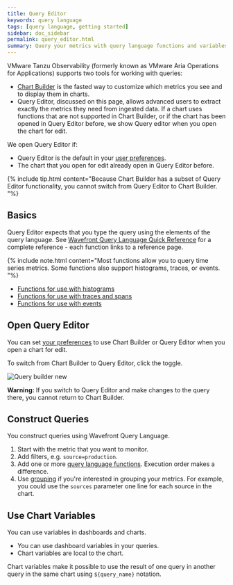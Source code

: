 ```yaml
---
title: Query Editor
keywords: query language
tags: [query language, getting started]
sidebar: doc_sidebar
permalink: query_editor.html
summary: Query your metrics with query language functions and variables.
---
```


VMware Tanzu Observability (formerly known as VMware Aria Operations for Applications) supports two tools for working with queries:

* [Chart Builder](chart_builder.html) is the fasted way to customize which metrics you see and to display them in charts.
* Query Editor, discussed on this page, allows advanced users to extract exactly the metrics they need from ingested data. If a chart uses functions that are not supported in Chart Builder, or if the chart has been opened in Query Editor before, we show Query editor when you open the chart for edit.

We open Query Editor if:
* Query Editor is the default in your [user preferences](users_account_managing.html).
* The chart that you open for edit already open in Query Editor before.

{% include tip.html content="Because Chart Builder has a subset of Query Editor functionality, you cannot switch from Query Editor to Chart Builder. "%}

## Basics

Query Editor expects that you type the query using the elements of the query language. See [Wavefront Query Language Quick Reference](query_language_reference.html) for a complete reference - each function links to a reference page.

{% include note.html content="Most functions allow you to query time series metrics. Some functions also support histograms, traces, or events. "%}

* [Functions for use with histograms](query_language_reference.html#histogram-functions)
* [Functions for use with traces and spans](query_language_reference.html#traces-functions)
* [Functions for use with events](query_language_reference.html#event-functions)

## Open Query Editor

You can set [your preferences](users_account_managing.html) to use Chart Builder or Query Editor when you open a chart for edit.

To switch from Chart Builder to Query Editor, click the toggle.

![Query builder new](images/v2_query_builder_toggle.png)

**Warning:** If you switch to Query Editor and make changes to the query there, you cannot return to Chart Builder.


## Construct Queries

You construct queries using Wavefront Query Language.
1. Start with the metric that you want to monitor.
2. Add filters, e.g. `source=production`.
3. Add one or more [query language functions](query_language_reference.html). Execution order makes a difference.
4. Use [grouping](query_language_aggregate_functions.html#grouping-the-aggregation-results) if you're interested in grouping your metrics. For example, you could use the `sources` parameter one line for each source in the chart.


## Use Chart Variables

You can use variables in dashboards and charts.
* You can use dashboard variables in your queries.
* Chart variables are local to the chart.

Chart variables make it possible to use the result of one query in another query in the same chart using `${query_name}` notation.
